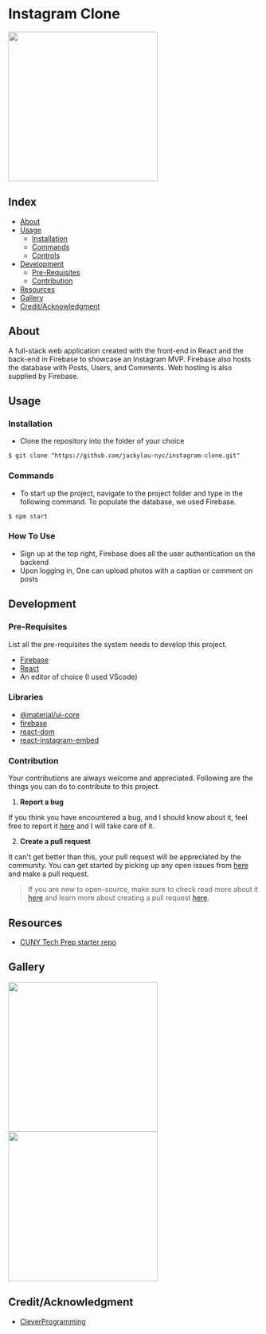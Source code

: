# Instagram Clone
<img src="https://image.shutterstock.com/image-photo/kiev-ukraine-may-18-2016-260nw-423027046.jpg" width="300">

## Index

- [About](#about)
- [Usage](#usage)
  - [Installation](#installation)
  - [Commands](#commands)
  - [Controls](#controls)
- [Development](#development)
  - [Pre-Requisites](#pre-requisites)
  - [Contribution](#contribution)
- [Resources](#resources)
- [Gallery](#camera-gallery)
- [Credit/Acknowledgment](#star2-creditacknowledgment)

## About
A full-stack web application created with the front-end in React and the back-end in Firebase to showcase an Instagram MVP. Firebase also hosts the database with Posts, Users, and Comments. Web hosting is also supplied by Firebase.

## Usage


### Installation
- Clone the repository into the folder of your choice

```
$ git clone "https://github.com/jackylau-nyc/instagram-clone.git"
```

### Commands
- To start up the project, navigate to the project folder and type in the following command. To populate the database, we used Firebase.
```
$ npm start
```

### How To Use
- Sign up at the top right, Firebase does all the user authentication on the backend
- Upon logging in, One can upload photos with a caption or comment on posts

## Development

### Pre-Requisites
List all the pre-requisites the system needs to develop this project.
- [Firebase](https://firebase.google.com)
- [React](https://reactjs.org)
- An editor of choice (I used VScode)

### Libraries
- [@material/ui-core](https://material-ui.com/getting-started/installation/)
- [firebase](https://www.npmjs.com/package/firebase)
- [react-dom](https://www.npmjs.com/package/react-dom)
- [react-instagram-embed](https://www.npmjs.com/package/react-instagram-embed)

 ### Contribution

 Your contributions are always welcome and appreciated. Following are the things you can do to contribute to this project.

 1. **Report a bug**

 If you think you have encountered a bug, and I should know about it, feel free to report it [here](https://github.com/jackylau-nyc/instagram-clone/issues) and I will take care of it.

 2. **Create a pull request**

 It can't get better than this, your pull request will be appreciated by the community. You can get started by picking up any open issues from [here](https://github.com/jackylau-nyc/instagram-clone/pulls) and make a pull request.

 > If you are new to open-source, make sure to check read more about it [here](https://www.digitalocean.com/community/tutorial_series/an-introduction-to-open-source) and learn more about creating a pull request [here](https://www.digitalocean.com/community/tutorials/how-to-create-a-pull-request-on-github).

## Resources
- [CUNY Tech Prep starter repo](https://github.com/CUNYTechPrep/project-starter)

## Gallery
<img src="https://i.imgur.com/Gy4LuE2.png" width="300">
<img src="https://i.imgur.com/TyFM2Tz.png" width="300">

## Credit/Acknowledgment
- [CleverProgramming](https://www.youtube.com/channel/UCqrILQNl5Ed9Dz6CGMyvMTQ)
